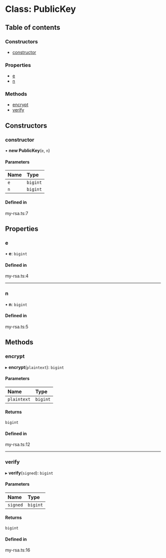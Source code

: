 # Class: PublicKey

## Table of contents

### Constructors

- [constructor](PublicKey.md#constructor)

### Properties

- [e](PublicKey.md#e)
- [n](PublicKey.md#n)

### Methods

- [encrypt](PublicKey.md#encrypt)
- [verify](PublicKey.md#verify)

## Constructors

### constructor

• **new PublicKey**(`e`, `n`)

#### Parameters

| Name | Type |
| :------ | :------ |
| `e` | `bigint` |
| `n` | `bigint` |

#### Defined in

my-rsa.ts:7

## Properties

### e

• **e**: `bigint`

#### Defined in

my-rsa.ts:4

___

### n

• **n**: `bigint`

#### Defined in

my-rsa.ts:5

## Methods

### encrypt

▸ **encrypt**(`plaintext`): `bigint`

#### Parameters

| Name | Type |
| :------ | :------ |
| `plaintext` | `bigint` |

#### Returns

`bigint`

#### Defined in

my-rsa.ts:12

___

### verify

▸ **verify**(`signed`): `bigint`

#### Parameters

| Name | Type |
| :------ | :------ |
| `signed` | `bigint` |

#### Returns

`bigint`

#### Defined in

my-rsa.ts:16
